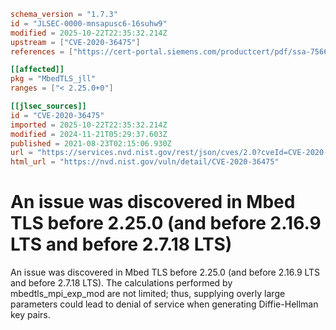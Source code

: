 ```toml
schema_version = "1.7.3"
id = "JLSEC-0000-mnsapusc6-16suhw9"
modified = 2025-10-22T22:35:32.214Z
upstream = ["CVE-2020-36475"]
references = ["https://cert-portal.siemens.com/productcert/pdf/ssa-756638.pdf", "https://github.com/ARMmbed/mbedtls/releases/tag/v2.16.9", "https://github.com/ARMmbed/mbedtls/releases/tag/v2.25.0", "https://github.com/ARMmbed/mbedtls/releases/tag/v2.7.18", "https://lists.debian.org/debian-lts-announce/2021/11/msg00021.html", "https://lists.debian.org/debian-lts-announce/2022/12/msg00036.html", "https://cert-portal.siemens.com/productcert/pdf/ssa-756638.pdf", "https://github.com/ARMmbed/mbedtls/releases/tag/v2.16.9", "https://github.com/ARMmbed/mbedtls/releases/tag/v2.25.0", "https://github.com/ARMmbed/mbedtls/releases/tag/v2.7.18", "https://lists.debian.org/debian-lts-announce/2021/11/msg00021.html", "https://lists.debian.org/debian-lts-announce/2022/12/msg00036.html"]

[[affected]]
pkg = "MbedTLS_jll"
ranges = ["< 2.25.0+0"]

[[jlsec_sources]]
id = "CVE-2020-36475"
imported = 2025-10-22T22:35:32.214Z
modified = 2024-11-21T05:29:37.603Z
published = 2021-08-23T02:15:06.930Z
url = "https://services.nvd.nist.gov/rest/json/cves/2.0?cveId=CVE-2020-36475"
html_url = "https://nvd.nist.gov/vuln/detail/CVE-2020-36475"
```

# An issue was discovered in Mbed TLS before 2.25.0 (and before 2.16.9 LTS and before 2.7.18 LTS)

An issue was discovered in Mbed TLS before 2.25.0 (and before 2.16.9 LTS and before 2.7.18 LTS). The calculations performed by mbedtls_mpi_exp_mod are not limited; thus, supplying overly large parameters could lead to denial of service when generating Diffie-Hellman key pairs.

